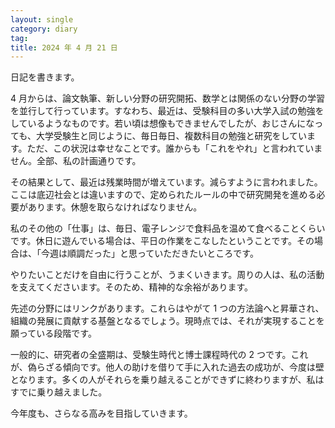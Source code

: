 ```yaml
---
layout: single
category: diary
tag:
title: 2024 年 4 月 21 日
---
```


日記を書きます。

4 月からは、論文執筆、新しい分野の研究開拓、数学とは関係のない分野の学習を並行して行っています。すなわち、最近は、受験科目の多い大学入試の勉強をしているようなものです。若い頃は想像もできませんでしたが、おじさんになっても、大学受験生と同じように、毎日毎日、複数科目の勉強と研究をしています。ただ、この状況は幸せなことです。誰からも「これをやれ」と言われていません。全部、私の計画通りです。

その結果として、最近は残業時間が増えています。減らすように言われました。ここは底辺社会とは違いますので、定められたルールの中で研究開発を進める必要があります。休憩を取らなければなりません。

私のその他の「仕事」は、毎日、電子レンジで食料品を温めて食べることくらいです。休日に遊んでいる場合は、平日の作業をこなしたということです。その場合は、「今週は順調だった」と思っていただきたいところです。

やりたいことだけを自由に行うことが、うまくいきます。周りの人は、私の活動を支えてくださいます。そのため、精神的な余裕があります。

先述の分野にはリンクがあります。これらはやがて 1 つの方法論へと昇華され、組織の発展に貢献する基盤となるでしょう。現時点では、それが実現することを願っている段階です。

一般的に、研究者の全盛期は、受験生時代と博士課程時代の 2 つです。これが、偽らざる傾向です。他人の助けを借りて手に入れた過去の成功が、今度は壁となります。多くの人がそれらを乗り越えることができずに終わりますが、私はすでに乗り越えました。

今年度も、さらなる高みを目指していきます。
